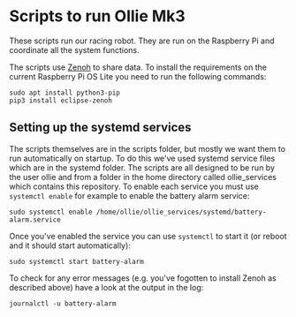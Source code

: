 # Scripts to run Ollie Mk3

These scripts run our racing robot.  They are run on the Raspberry Pi and coordinate all the system functions.

The scripts use [Zenoh](https://github.com/eclipse-zenoh) to share data.  To install the requirements on the current Raspberry Pi OS Lite you need to run the following commands:

    sudo apt install python3-pip
    pip3 install eclipse-zenoh

## Setting up the systemd services

The scripts themselves are in the scripts folder, but mostly we want them to run automatically on startup.  To do this we've used systemd service files which are in the systemd folder.  The scripts are all designed to be run by the user ollie and from a folder in the home directory called ollie\_services which contains this repository.  To enable each service you must use `systemctl enable` for example to enable the battery alarm service:

    sudo systemctl enable /home/ollie/ollie_services/systemd/battery-alarm.service

Once you've enabled the service you can use `systemctl` to start it (or reboot and it should start automatically):

    sudo systemctl start battery-alarm

To check for any error messages (e.g. you've fogotten to install Zenoh as described above) have a look at the output in the log:

    journalctl -u battery-alarm
